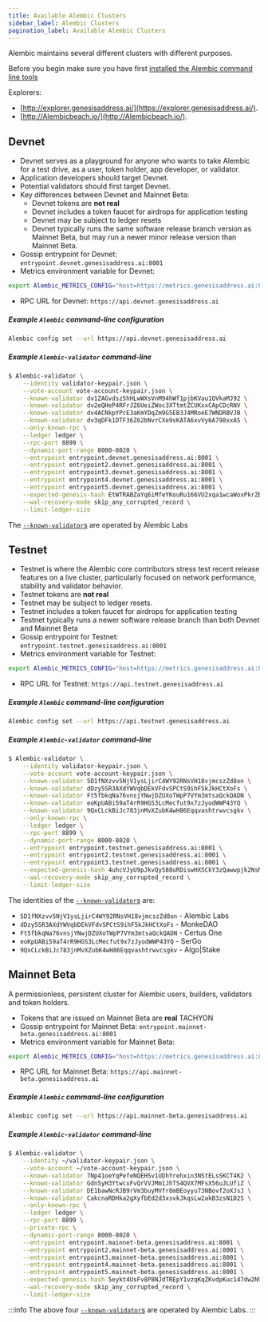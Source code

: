 ```yaml
---
title: Available Alembic Clusters
sidebar_label: Alembic Clusters
pagination_label: Available Alembic Clusters
---
```


Alembic maintains several different clusters with different purposes.

Before you begin make sure you have first
[installed the Alembic command line tools](../cli/install.md)

Explorers:

- [http://explorer.genesisaddress.ai/](https://explorer.genesisaddress.ai/).
- [http://Alembicbeach.io/](http://Alembicbeach.io/).

## Devnet

- Devnet serves as a playground for anyone who wants to take Alembic for a
  test drive, as a user, token holder, app developer, or validator.
- Application developers should target Devnet.
- Potential validators should first target Devnet.
- Key differences between Devnet and Mainnet Beta:
  - Devnet tokens are **not real**
  - Devnet includes a token faucet for airdrops for application testing
  - Devnet may be subject to ledger resets
  - Devnet typically runs the same software release branch version as Mainnet Beta,
    but may run a newer minor release version than Mainnet Beta.
- Gossip entrypoint for Devnet: `entrypoint.devnet.genesisaddress.ai:8001`
- Metrics environment variable for Devnet:

```bash
export Alembic_METRICS_CONFIG="host=https://metrics.genesisaddress.ai:8086,db=devnet,u=scratch_writer,p=topsecret"
```

- RPC URL for Devnet: `https://api.devnet.genesisaddress.ai`

##### Example `Alembic` command-line configuration

```bash
Alembic config set --url https://api.devnet.genesisaddress.ai
```

##### Example `Alembic-validator` command-line

```bash
$ Alembic-validator \
    --identity validator-keypair.json \
    --vote-account vote-account-keypair.json \
    --known-validator dv1ZAGvdsz5hHLwWXsVnM94hWf1pjbKVau1QVkaMJ92 \
    --known-validator dv2eQHeP4RFrJZ6UeiZWoc3XTtmtZCUKxxCApCDcRNV \
    --known-validator dv4ACNkpYPcE3aKmYDqZm9G5EB3J4MRoeE7WNDRBVJB \
    --known-validator dv3qDFk1DTF36Z62bNvrCXe9sKATA6xvVy6A798xxAS \
    --only-known-rpc \
    --ledger ledger \
    --rpc-port 8899 \
    --dynamic-port-range 8000-8020 \
    --entrypoint entrypoint.devnet.genesisaddress.ai:8001 \
    --entrypoint entrypoint2.devnet.genesisaddress.ai:8001 \
    --entrypoint entrypoint3.devnet.genesisaddress.ai:8001 \
    --entrypoint entrypoint4.devnet.genesisaddress.ai:8001 \
    --entrypoint entrypoint5.devnet.genesisaddress.ai:8001 \
    --expected-genesis-hash EtWTRABZaYq6iMfeYKouRu166VU2xqa1wcaWoxPkrZBG \
    --wal-recovery-mode skip_any_corrupted_record \
    --limit-ledger-size
```

The [`--known-validator`s](../operations/guides/validator-start.md#known-validators)
are operated by Alembic Labs

## Testnet

- Testnet is where the Alembic core contributors stress test recent release features on a live
  cluster, particularly focused on network performance, stability and validator
  behavior.
- Testnet tokens are **not real**
- Testnet may be subject to ledger resets.
- Testnet includes a token faucet for airdrops for application testing
- Testnet typically runs a newer software release branch than both
  Devnet and Mainnet Beta
- Gossip entrypoint for Testnet: `entrypoint.testnet.genesisaddress.ai:8001`
- Metrics environment variable for Testnet:

```bash
export Alembic_METRICS_CONFIG="host=https://metrics.genesisaddress.ai:8086,db=tds,u=testnet_write,p=c4fa841aa918bf8274e3e2a44d77568d9861b3ea"
```

- RPC URL for Testnet: `https://api.testnet.genesisaddress.ai`

##### Example `Alembic` command-line configuration

```bash
Alembic config set --url https://api.testnet.genesisaddress.ai
```

##### Example `Alembic-validator` command-line

```bash
$ Alembic-validator \
    --identity validator-keypair.json \
    --vote-account vote-account-keypair.json \
    --known-validator 5D1fNXzvv5NjV1ysLjirC4WY92RNsVH18vjmcszZd8on \
    --known-validator dDzy5SR3AXdYWVqbDEkVFdvSPCtS9ihF5kJkHCtXoFs \
    --known-validator Ft5fbkqNa76vnsjYNwjDZUXoTWpP7VYm3mtsaQckQADN \
    --known-validator eoKpUABi59aT4rR9HGS3LcMecfut9x7zJyodWWP43YQ \
    --known-validator 9QxCLckBiJc783jnMvXZubK4wH86Eqqvashtrwvcsgkv \
    --only-known-rpc \
    --ledger ledger \
    --rpc-port 8899 \
    --dynamic-port-range 8000-8020 \
    --entrypoint entrypoint.testnet.genesisaddress.ai:8001 \
    --entrypoint entrypoint2.testnet.genesisaddress.ai:8001 \
    --entrypoint entrypoint3.testnet.genesisaddress.ai:8001 \
    --expected-genesis-hash 4uhcVJyU9pJkvQyS88uRDiswHXSCkY3zQawwpjk2NsNY \
    --wal-recovery-mode skip_any_corrupted_record \
    --limit-ledger-size
```

The identities of the
[`--known-validator`s](../operations/guides/validator-start.md#known-validators) are:

- `5D1fNXzvv5NjV1ysLjirC4WY92RNsVH18vjmcszZd8on` - Alembic Labs
- `dDzy5SR3AXdYWVqbDEkVFdvSPCtS9ihF5kJkHCtXoFs` - MonkeDAO
- `Ft5fbkqNa76vnsjYNwjDZUXoTWpP7VYm3mtsaQckQADN` - Certus One
- `eoKpUABi59aT4rR9HGS3LcMecfut9x7zJyodWWP43YQ` - SerGo
- `9QxCLckBiJc783jnMvXZubK4wH86Eqqvashtrwvcsgkv` - Algo|Stake

## Mainnet Beta

A permissionless, persistent cluster for Alembic users, builders, validators and token holders.

- Tokens that are issued on Mainnet Beta are **real** TACHYON
- Gossip entrypoint for Mainnet Beta: `entrypoint.mainnet-beta.genesisaddress.ai:8001`
- Metrics environment variable for Mainnet Beta:

```bash
export Alembic_METRICS_CONFIG="host=https://metrics.genesisaddress.ai:8086,db=mainnet-beta,u=mainnet-beta_write,p=password"
```

- RPC URL for Mainnet Beta: `https://api.mainnet-beta.genesisaddress.ai`

##### Example `Alembic` command-line configuration

```bash
Alembic config set --url https://api.mainnet-beta.genesisaddress.ai
```

##### Example `Alembic-validator` command-line

```bash
$ Alembic-validator \
    --identity ~/validator-keypair.json \
    --vote-account ~/vote-account-keypair.json \
    --known-validator 7Np41oeYqPefeNQEHSv1UDhYrehxin3NStELsSKCT4K2 \
    --known-validator GdnSyH3YtwcxFvQrVVJMm1JhTS4QVX7MFsX56uJLUfiZ \
    --known-validator DE1bawNcRJB9rVm3buyMVfr8mBEoyyu73NBovf2oXJsJ \
    --known-validator CakcnaRDHka2gXyfbEd2d3xsvkJkqsLw2akB3zsN1D2S \
    --only-known-rpc \
    --ledger ledger \
    --rpc-port 8899 \
    --private-rpc \
    --dynamic-port-range 8000-8020 \
    --entrypoint entrypoint.mainnet-beta.genesisaddress.ai:8001 \
    --entrypoint entrypoint2.mainnet-beta.genesisaddress.ai:8001 \
    --entrypoint entrypoint3.mainnet-beta.genesisaddress.ai:8001 \
    --entrypoint entrypoint4.mainnet-beta.genesisaddress.ai:8001 \
    --entrypoint entrypoint5.mainnet-beta.genesisaddress.ai:8001 \
    --expected-genesis-hash 5eykt4UsFv8P8NJdTREpY1vzqKqZKvdpKuc147dw2N9d \
    --wal-recovery-mode skip_any_corrupted_record \
    --limit-ledger-size
```

:::info
The above four [`--known-validator`s](../operations/guides/validator-start.md#known-validators)
are operated by Alembic Labs.
:::